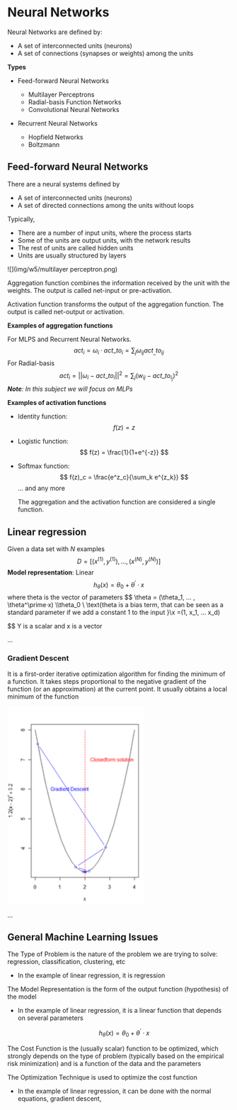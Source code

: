 # Neural Networks 

Neural Networks are defined by:

*  A set of interconnected units (neurons) 
* A set of connections (synapses or weights) among the units

**Types**

* Feed-forward Neural Networks
  * Multilayer Perceptrons
  * Radial-basis Function Networks
  * Convolutional Neural Networks

* Recurrent Neural Networks

  * Hopfield Networks
  * Boltzmann 

  

## Feed-forward Neural Networks

There are a neural systems defined by 

* A set of interconnected units (neurons) 
* A set of directed connections among the units without loops

Typically, 

* There are a number of input units, where the process starts 
* Some of the units are output units, with the network results 
* The rest of units are called hidden units 
* Units are usually structured by layers

![](img/w5/multilayer perceptron.png)

Aggregation function combines the information received by the unit with the weights. The output is called net-input or pre-activation.

Activation function transforms the output of the aggregation function. The output is called net-output or activation.

**Examples of aggregation functions**

For MLPS and Recurrent Neural Networks.
$$
act_i = \omega_i · act\_to_i = \sum_j \omega_{ij} act_\_to_{ij}
$$
For Radial-basis
$$
act_i = ||\omega_i - act\_to_i||^2 = \sum_j (w_{ij}-act\_to_{i_j})^2
$$
***Note**: In this subject we will focus on MLPs*

**Examples of activation functions**

* Identity function:
  $$
  f(z) = z
  $$

* Logistic function:
  $$
  f(z) = \frac{1}{1+e^{-z}}
  $$
  

* Softmax function:
  $$
  f(z)_c = \frac{e^z_c}{\sum_k e^{z_k}}
  $$
  ... and any more

  The aggregation and the activation function are considered a single function. 



## Linear regression

Given a data set with *N* examples
$$
D = [(x^{(1)}, y^{(1)}), ..., (x^{(N)}, y^{(N)})] 
$$
**Model representation**: Linear
$$
h_\theta(x) = \theta_0 + \theta^\prime · x
$$
where theta is the vector of parameters
$$
\theta = (\theta_1, ... , \theta^\prime·x)
\\\theta_0 \ \text{theta is a bias term, that can be seen as a standard parameter if we add a constant 1 to the input }\\x =(1, x_1, ... x_d)

$$
Y is a scalar and x is a vector

...



### Gradient Descent

It is a first-order iterative optimization algorithm for finding the minimum of a function. It takes steps proportional to the negative gradient of the function (or an approximation) at the current point. It usually obtains a local minimum of the function

![](img/w5/gradient_descent.png)

...

## General Machine Learning Issues

The Type of Problem is the nature of the problem we are trying to solve: regression, classification, clustering, etc 

* In the example of linear regression, it is regression

The Model Representation is the form of the output function (hypothesis) of the model

* In the example of linear regression, it is a linear function that depends on several parameters

  
  $$
  h_\theta(x) = \theta_0 + \theta^\prime · x
  $$

The Cost Function is the (usually scalar) function to be optimized, which strongly depends on the type of problem (typically based on the empirical risk minimization) and is a function of the data and the parameters

The Optimization Technique is used to optimize the cost function

* In the example of linear regression, it can be done with the normal equations, gradient descent, 
